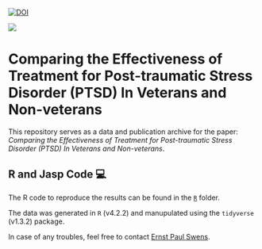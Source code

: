 <a href="https://zenodo.org/badge/latestdoi/589047648"><img src="https://zenodo.org/badge/589047648.svg" alt="DOI"></a>

![](https://ernst-paul.github.io/images/icon.png)

# Comparing the Effectiveness of Treatment for Post-traumatic Stress Disorder (PTSD) In Veterans and Non-veterans
This repository serves as a data and publication archive for the paper: *Comparing the Effectiveness of Treatment for Post-traumatic Stress Disorder (PTSD) In Veterans and Non-veterans*.

## R and Jasp Code :computer:
The R code to reproduce the results can be found in the [`R`](/R/) folder.

The data was generated in `R` (v4.2.2) and manupulated using the `tidyverse` (v1.3.2) package. 

In case of any troubles, feel free to contact [Ernst Paul Swens](mailto:epswens@gmail.com).
